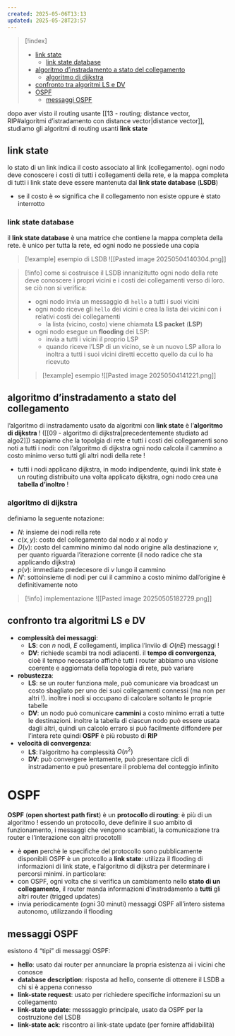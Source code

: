 ```yaml
---
created: 2025-05-06T13:13
updated: 2025-05-28T23:57
---
```

>[!index]
>- [link state](#link%20state)
>	- [link state database](#link%20state%20database)
>- [algoritmo d’instradamento a stato del collegamento](#algoritmo%20d%E2%80%99instradamento%20a%20stato%20del%20collegamento)
>	- [algoritmo di dijkstra](#algoritmo%20di%20dijkstra)
>- [confronto tra algoritmi LS e DV](#confronto%20tra%20algoritmi%20LS%20e%20DV)
>- [OSPF](#OSPF)
>	- [messaggi OSPF](#messaggi%20OSPF)

dopo aver visto il routing usante [[13 - routing; distance vector, RIP#algoritmi d’istradamento con distance vector|distance vector]], studiamo gli algoritmi di routing usanti **link state**
## link state
lo stato di un link indica il costo associato al link (collegamento). ogni nodo deve conoscere i costi di tutti i collegamenti della rete, e la mappa completa di tutti i link state deve essere mantenuta dal **link state database** (**LSDB**)
- se il costo è $\infty$ significa che il collegamento non esiste oppure è stato interrotto
### link state database
il **link state database** è una matrice che contiene la mappa completa della rete. è unico per tutta la rete, ed ogni nodo ne possiede una copia
>[!example] esempio di LSDB
![[Pasted image 20250504140304.png]]

>[!info] come si costruisce il LSDB
>innanizitutto ogni nodo della rete deve conoscere i propri vicini e i costi dei collegamenti verso di loro. se ciò non si verifica:
>- ogni nodo invia un messaggio di `hello` a tutti i suoi vicini
>- ogni nodo riceve gli `hello` dei vicini e crea la lista dei vicini con i relativi costi dei collegamenti
> 	- la lista (vicino, costo) viene chiamata **LS packet** (**LSP**)
>- ogni nodo esegue un **flooding** dei LSP: 
>	 - invia a tutti i vicini il proprio LSP
>	 - quando riceve l’LSP di un vicino, se è un nuovo LSP allora lo inoltra a tutti i suoi vicini diretti eccetto quello da cui lo ha ricevuto
>
>>[!example] esempio
>![[Pasted image 20250504141221.png]]

## algoritmo d’instradamento a stato del collegamento
l’algoritmo di instradamento usato da algoritmi con **link state** è l’**algoritmo di dijkstra** ! ([[09 - algoritmo di dijkstra|precedentemente studiato ad algo2]])
sappiamo che la topolgia di rete e tutti i costi dei collegamenti sono noti a tutti i nodi: con l’algoritmo di dijkstra ogni nodo calcola il cammino a costo minimo verso tutti gli altri nodi della rete !
- tutti i nodi applicano dijkstra, in modo indipendente, quindi link state è un routing distribuito
una volta applicato dijkstra, ogni nodo crea una **tabella d’inoltro** !
### algoritmo di dijkstra
definiamo la seguente notazione:
- $N$: insieme dei nodi rella rete
- $c(x,y)$: costo del collegamento dal nodo $x$ al nodo $y$
- $D(v)$: costo del cammino minimo dal nodo origine alla destinazione $v$, per quanto riguarda l’iterazione corrente (il nodo radice che sta applicando dijkstra)
- $p(v)$: immediato predecesore di $v$ lungo il cammino
- $N’$: sottoinsieme di nodi per cui il cammino a costo minimo dall’origine è definitivamente noto
>[!info] implementazione
![[Pasted image 20250505182729.png]]

## confronto tra algoritmi LS e DV
- **complessità dei messaggi**:
	- **LS**: con $n$ nodi, $E$ collegamenti, implica l’inviio di $O(nE)$ messaggi !
	- **DV**: richiede scambi tra nodi adiacenti. il **tempo di convergenza**, cioè il tempo necessario affichè tutti i router abbiamo una visione coerente e aggiornata della topologia di rete, può variare
- **robustezza**:
	- **LS**: se un router funziona male, può comunicare via broadcast un costo sbagliato per uno dei suoi collegamenti connessi (ma non per altri !). inoltre i nodi si occupano di calcolare soltanto le proprie tabelle
	- **DV**: un nodo può comunicare **cammini** a costo minimo errati a tutte le destinazioni. inoltre la tabella di ciascun nodo può essere usata dagli altri, quindi un calcolo erraro si può facilmente diffondere per l’intera rete
	quindi **OSPF** è più robusto di **RIP**
- **velocità di convergenza**:
	- **LS**: l’algoritmo ha complessità $O(n^2)$
	- **DV**: può convergere lentamente, può presentare cicli di instradamento e può presentare il problema del conteggio infinito
# OSPF
**OSPF** (**open shortest path first**) è un **protocollo di routing**: è più di un algoritmo ! essendo un protocollo, deve definire il suo ambito di funzionamento, i messaggi che vengono scambiati, la comunicazione tra router e l’interazione con altri procotolli
- è **open** perchè le specifiche del protocollo sono pubblicamente disponibili
OSPF è un protcollo a **link state**: utilizza il flooding di informazioni di link state, e l’algoritmo di dijkstra per determinare i percorsi minimi. in particolare:
- con OSPF, ogni volta che si verifica un cambiamento nello **stato di un collegamento**, il router manda informazioni d’instradamento a **tutti** gli altri router (trigged updates)
- invia periodicamente (ogni 30 minuti) messaggi OSPF all’intero sistema autonomo, utilizzando il flooding
## messaggi OSPF
esistono 4 “tipi” di messaggi OSPF:
- **hello**: usato dai router per annunciare la propria esistenza ai i vicini che conosce
- **database description**: risposta ad hello, consente di ottenere il LSDB a chi si è appena connesso
- **link-state request**: usato per richiedere specifiche informazioni su un collegamento
- **link-state update**: messsaggio principale, usato da OSPF per la costruzione del LSDB
- **link-state ack**: riscontro ai link-state update (per fornire affidabilità)